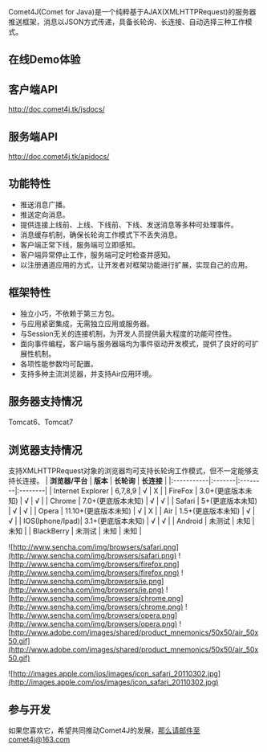 Comet4J(Comet for Java)是一个纯粹基于AJAX(XMLHTTPRequest)的服务器推送框架，消息以JSON方式传递，具备长轮询、长连接、自动选择三种工作模式。

## 在线Demo体验 ##

## 客户端API ##
http://doc.comet4j.tk/jsdocs/
## 服务端API ##
http://doc.comet4j.tk/apidocs/

## 功能特性 ##
  * 推送消息广播。
  * 推送定向消息。
  * 提供连接上线前、上线、下线前、下线、发送消息等多种可处理事件。
  * 消息缓存机制，确保长轮询工作模式下不丢失消息。
  * 客户端正常下线，服务端可立即感知。
  * 客户端异常停止工作，服务端可定时检查并感知。
  * 以注册通道应用的方式，让开发者对框架功能进行扩展，实现自己的应用。

## 框架特性 ##
  * 独立小巧，不依赖于第三方包。
  * 与应用紧密集成，无需独立应用或服务器。
  * 与Session无关的连接机制，为开发人员提供最大程度的功能可控性。
  * 面向事件编程，客户端与服务器端均为事件驱动开发模式，提供了良好的可扩展性机制。
  * 各项性能参数均可配置。
  * 支持多种主流浏览器，并支持Air应用环境。

## 服务器支持情况 ##

Tomcat6、Tomcat7

## 浏览器支持情况 ##

支持XMLHTTPRequest对象的浏览器均可支持长轮询工作模式，但不一定能够支持长连接。
| **浏览器/平台** | **版本** | **长轮询** | **长连接** |
|:-----------|:-------|:--------|:--------|
| Internet Explorer | 6,7,8,9 | √       | X       |
| FireFox    | 3.0+(更底版本未知) | √       | √       |
| Chrome     | 7.0+(更底版本未知) | √       | √       |
| Safari     | 5+(更底版本未知) | √       | √       |
| Opera      | 11.10+(更底版本未知) | √       | X       |
| Air        | 1.5+(更底版本未知) | √       | √       |
| IOS(Iphone/Ipad)| 3.1+(更底版本未知) | √       | √       |
| Android    | 未测试    | 未知      | 未知      |
| BlackBerry | 未测试    | 未知      | 未知      |

![http://www.sencha.com/img/browsers/safari.png](http://www.sencha.com/img/browsers/safari.png)
![http://www.sencha.com/img/browsers/firefox.png](http://www.sencha.com/img/browsers/firefox.png)
![http://www.sencha.com/img/browsers/ie.png](http://www.sencha.com/img/browsers/ie.png)
![http://www.sencha.com/img/browsers/chrome.png](http://www.sencha.com/img/browsers/chrome.png)
![http://www.sencha.com/img/browsers/opera.png](http://www.sencha.com/img/browsers/opera.png)
![http://www.adobe.com/images/shared/product_mnemonics/50x50/air_50x50.gif](http://www.adobe.com/images/shared/product_mnemonics/50x50/air_50x50.gif)

![http://images.apple.com/ios/images/icon_safari_20110302.jpg](http://images.apple.com/ios/images/icon_safari_20110302.jpg)

## 参与开发 ##
如果您喜欢它，希望共同推动Comet4J的发展，那么请邮件至comet4j@163.com
